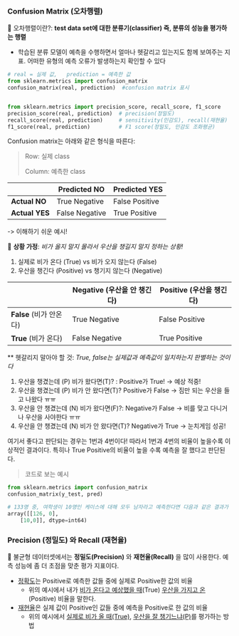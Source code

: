 ### Confusion Matrix (오차행렬)

🌟 오차행렬이란?: **test data set에 대한 분류기(classifier) 즉, 분류의 성능을 평가하는 행렬**

- 학습된 분류 모델이 예측을 수행하면서 얼마나 헷갈리고 있는지도 함께 보여주는 지표. 어떠한 유형의 예측 오류가 발생하는지 확인할 수 있다



```python
# real = 실제 값,   prediction = 예측한 값
from sklearn.metrics import confusion_matrix
confusion_matrix(real, prediction)  #confusion matrix 표시


from sklearn.metrics import precision_score, recall_score, f1_score
precision_score(real, prediction)  # precision(정밀도)
recall_score(real, prediction)     # sensitivity(민감도), recall(재현율)
f1_score(real, prediction)         # F1 score(정밀도, 민감도 조화평균)
```



Confusion matrix는 아래와 같은 형식을 따른다:

> Row: 실제 class
>
> Column: 예측한 class

|                | Predicted NO   | Predicted YES  |
| -------------- | -------------- | -------------- |
| **Actual NO**  | True Negative  | False Positive |
| **Actual YES** | False Negative | True Positive  |



-> 이해하기 쉬운 예시!

🌟 **상황 가정**: *비가 올지 말지 몰라서 우산을 챙길지 말지 정하는 상황!*

1. 실제로 비가 온다 (True) vs 비가 오지 않는다 (False)
2. 우산을 챙긴다 (Positive) vs 챙기지 않는다 (Negative)



|                         | Negative (우산을 안 챙긴다) | Positive (우산을 챙긴다) |
| ----------------------- | --------------------------- | ------------------------ |
| **False** (비가 안온다) | True Negative               | False Positive           |
| **True** (비가 온다)    | False Negative              | True Positive            |

** 헷갈리지 말아야 할 것: *True, false는 실제값과 예측값이 일치하는지 판별하는 것이다*

1. 우산을 챙겼는데 (P) 비가 왔다면(T)? : Positive가 True! -> 예상 적중!
2. 우산을 챙겼는데 (P) 비가 안 왔다면(T)? Positive가 False -> 짐만 되는 우산을 들고 나왔다 ㅠㅠ
3. 우산을 안 챙겼는데 (N) 비가 왔다면(F)?: Negative가 False -> 비를 맞고 다니거나 우산을 사야한다 ㅠㅠ
4. 우산을 안 챙겼는데 (N) 비가 안 왔다면(T)? Negative가 True -> 눈치게임 성공!



여기서 좋다고 판단되는 경우는 1번과 4번이다! 따라서 1번과 4번의 비율이 높을수록 이상적인 결과이다. 특히나 True Positive의 비율이 높을 수록 예측을 잘 했다고 판단된다. 



> 코드로 보는 예시

```python
from sklearn.metrics import confusion_matrix
confusion_matrix(y_test, pred)

# 133명 중, 여학생이 10명인 케이스에 대해 모두 남자라고 예측한다면 다음과 같은 결과가 나온다.
array([[126, 0],    
    [10,0]], dtype=int64)
```



### Precision (정밀도) 와 Recall (재현율)

🌟 불균형 데이터셋에서는 **정밀도(Precision)** 와 **재현율(Recall)** 을 많이 사용한다. 예측 성능에 좀 더 초점을 맞춘 평가 지표이다. 

- <u>정확도</u>는 Positive로 예측한 값들 중에 실제로 Positive한 값의 비율
  - 위의 예시에서 내가 <u>비가 온다고 예상했을 때</u>(True) <u>우산을 가지고 온</u>(Positive) 비율을 말한다.
- <u>재현율</u>은 실제 값이 Positive인 값들 중에 예측을 Positive로 한 값의 비율
  - 위의 예시에서 <u>실제로 비가 올 때(True)</u>, <u>우산을 잘 챙기느냐(P)</u>를 평가하는 방법



